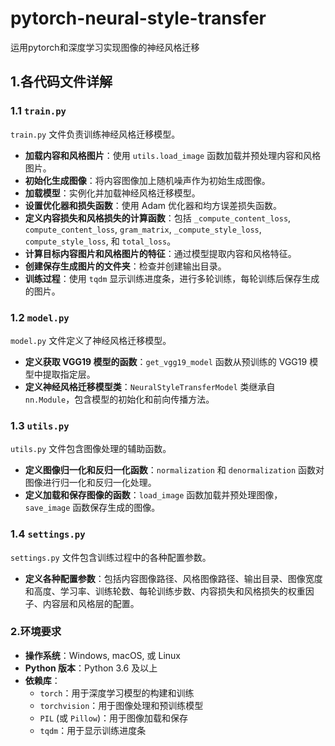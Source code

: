 # pytorch-neural-style-transfer
运用pytorch和深度学习实现图像的神经风格迁移
## 1.各代码文件详解
### 1.1 `train.py`
`train.py` 文件负责训练神经风格迁移模型。
- **加载内容和风格图片**：使用 `utils.load_image` 函数加载并预处理内容和风格图片。
- **初始化生成图像**：将内容图像加上随机噪声作为初始生成图像。
- **加载模型**：实例化并加载神经风格迁移模型。
- **设置优化器和损失函数**：使用 Adam 优化器和均方误差损失函数。
- **定义内容损失和风格损失的计算函数**：包括 `_compute_content_loss`, `compute_content_loss`, `gram_matrix`, `_compute_style_loss`, `compute_style_loss`, 和 `total_loss`。
- **计算目标内容图片和风格图片的特征**：通过模型提取内容和风格特征。
- **创建保存生成图片的文件夹**：检查并创建输出目录。
- **训练过程**：使用 `tqdm` 显示训练进度条，进行多轮训练，每轮训练后保存生成的图片。

### 1.2 `model.py`
`model.py` 文件定义了神经风格迁移模型。
- **定义获取 VGG19 模型的函数**：`get_vgg19_model` 函数从预训练的 VGG19 模型中提取指定层。
- **定义神经风格迁移模型类**：`NeuralStyleTransferModel` 类继承自 `nn.Module`，包含模型的初始化和前向传播方法。

### 1.3 `utils.py`
`utils.py` 文件包含图像处理的辅助函数。
- **定义图像归一化和反归一化函数**：`normalization` 和 `denormalization` 函数对图像进行归一化和反归一化处理。
- **定义加载和保存图像的函数**：`load_image` 函数加载并预处理图像，`save_image` 函数保存生成的图像。

### 1.4 `settings.py`
`settings.py` 文件包含训练过程中的各种配置参数。
- **定义各种配置参数**：包括内容图像路径、风格图像路径、输出目录、图像宽度和高度、学习率、训练轮数、每轮训练步数、内容损失和风格损失的权重因子、内容层和风格层的配置。

### 2.环境要求
- **操作系统**：Windows, macOS, 或 Linux
- **Python 版本**：Python 3.6 及以上
- **依赖库**：
  - `torch`：用于深度学习模型的构建和训练
  - `torchvision`：用于图像处理和预训练模型
  - `PIL` (或 `Pillow`)：用于图像加载和保存
  - `tqdm`：用于显示训练进度条